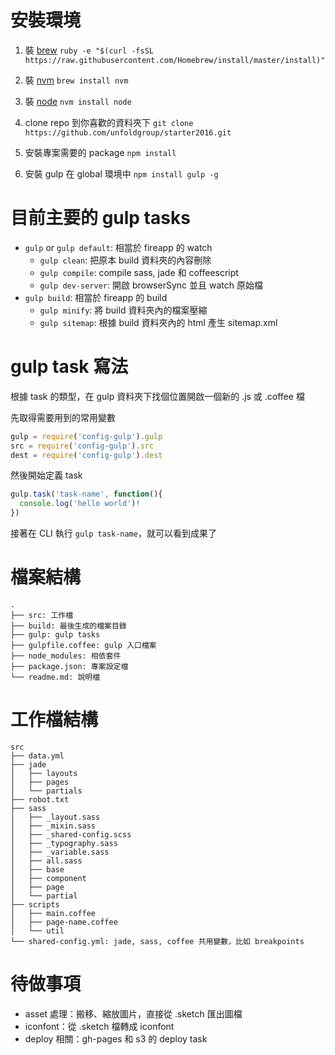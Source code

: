 # 安裝環境
1. 裝 [brew](http://brew.sh/index_zh-tw.html)
`ruby -e "$(curl -fsSL https://raw.githubusercontent.com/Homebrew/install/master/install)"`

2. 裝 [nvm](https://github.com/creationix/nvm)
`brew install nvm`

3. 裝 [node](https://nodejs.org/en/)
`nvm install node`

4. clone repo 到你喜歡的資料夾下
`git clone https://github.com/unfoldgroup/starter2016.git`

5. 安裝專案需要的 package
`npm install`

6. 安裝 gulp 在 global 環境中
`npm install gulp -g`

# 目前主要的 gulp tasks
- `gulp` or `gulp default`: 相當於 fireapp 的 watch
  - `gulp clean`: 把原本 build 資料夾的內容刪除
  - `gulp compile`: compile sass, jade 和 coffeescript
  - `gulp dev-server`: 開啟 browserSync 並且 watch 原始檔
- `gulp build`: 相當於 fireapp 的 build
  - `gulp minify`: 將 build 資料夾內的檔案壓縮
  - `gulp sitemap`: 根據 build 資料夾內的 html 產生 sitemap.xml

# gulp task 寫法
根據 task 的類型，在 gulp 資料夾下找個位置開啟一個新的 .js 或 .coffee 檔

先取得需要用到的常用變數

```js
gulp = require('config-gulp').gulp
src = require('config-gulp').src
dest = require('config-gulp').dest
```

然後開始定義 task

```js
gulp.task('task-name', function(){
  console.log('hello world')!
})
```

接著在 CLI 執行 `gulp task-name`，就可以看到成果了

# 檔案結構
```
.
├── src: 工作檔
├── build: 最後生成的檔案目錄
├── gulp: gulp tasks
├── gulpfile.coffee: gulp 入口檔案
├── node_modules: 相依套件
├── package.json: 專案設定檔
└── readme.md: 說明檔
```


# 工作檔結構
```
src
├── data.yml
├── jade
│   ├── layouts
│   ├── pages
│   └── partials
├── robot.txt
├── sass
│   ├── _layout.sass
│   ├── _mixin.sass
│   ├── _shared-config.scss
│   ├── _typography.sass
│   ├── _variable.sass
│   ├── all.sass
│   ├── base
│   ├── component
│   ├── page
│   └── partial
├── scripts
│   ├── main.coffee
│   ├── page-name.coffee
│   └── util
└── shared-config.yml: jade, sass, coffee 共用變數，比如 breakpoints
```

# 待做事項
- asset 處理：搬移、縮放圖片，直接從 .sketch 匯出圖檔
- iconfont：從 .sketch 檔轉成 iconfont
- deploy 相關：gh-pages 和 s3 的 deploy task
